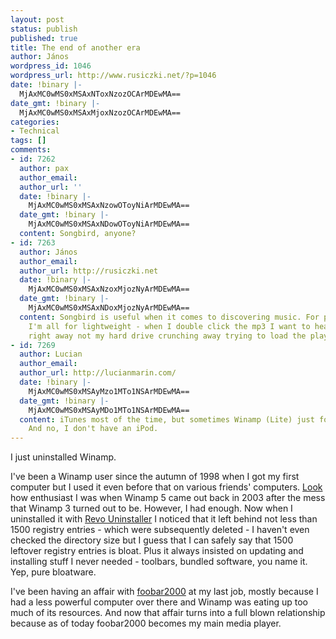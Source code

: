 ```yaml
---
layout: post
status: publish
published: true
title: The end of another era
author: János
wordpress_id: 1046
wordpress_url: http://www.rusiczki.net/?p=1046
date: !binary |-
  MjAxMC0wMS0xMSAxNToxNzozOCArMDEwMA==
date_gmt: !binary |-
  MjAxMC0wMS0xMSAxMjoxNzozOCArMDEwMA==
categories:
- Technical
tags: []
comments:
- id: 7262
  author: pax
  author_email: 
  author_url: ''
  date: !binary |-
    MjAxMC0wMS0xMSAxNzowOToyNiArMDEwMA==
  date_gmt: !binary |-
    MjAxMC0wMS0xMSAxNDowOToyNiArMDEwMA==
  content: Songbird, anyone?
- id: 7263
  author: János
  author_email: 
  author_url: http://rusiczki.net
  date: !binary |-
    MjAxMC0wMS0xMSAxNzoxMjozNyArMDEwMA==
  date_gmt: !binary |-
    MjAxMC0wMS0xMSAxNDoxMjozNyArMDEwMA==
  content: Songbird is useful when it comes to discovering music. For playing music
    I'm all for lightweight - when I double click the mp3 I want to hear the music
    right away not my hard drive crunching away trying to load the player.
- id: 7269
  author: Lucian
  author_email: 
  author_url: http://lucianmarin.com/
  date: !binary |-
    MjAxMC0wMS0xMSAyMzo1MTo1NSArMDEwMA==
  date_gmt: !binary |-
    MjAxMC0wMS0xMSAyMDo1MTo1NSArMDEwMA==
  content: iTunes most of the time, but sometimes Winamp (Lite) just for listening.
    And no, I don't have an iPod.
---
```

<p>I just uninstalled Winamp.</p>
<p>I've been a Winamp user since the autumn of 1998 when I got my first computer but I used it even before that on various friends' computers. <a href="http://www.rusiczki.net/2003/10/21/winamp-5-rocks/">Look</a> how enthusiast I was when Winamp 5 came out back in 2003 after the mess that Winamp 3 turned out to be. However, I had enough. Now when I uninstalled it with <a href="http://www.revouninstaller.com/revo_uninstaller_free_download.html">Revo Uninstaller</a> I noticed that it left behind not less than 1500 registry entries - which were subsequently deleted - I haven't even checked the directory size but I guess that I can safely say that 1500 leftover registry entries is bloat. Plus it always insisted on updating and installing stuff I never needed - toolbars, bundled software, you name it. Yep, pure bloatware.</p>
<p>I've been having an affair with <a href="http://www.foobar2000.org/">foobar2000</a> at my last job, mostly because I had a less powerful computer over there and Winamp was eating up too much of its resources. And now that affair turns into a full blown relationship because as of today foobar2000 becomes my main media player.</p>
